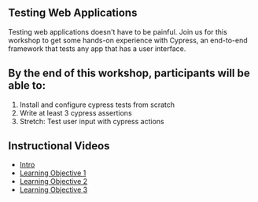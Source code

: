 ## Testing Web Applications

Testing web applications doesn't have to be painful. Join us for this workshop to get some hands-on experience with Cypress, an end-to-end framework that tests any app that has a user interface.

## By the end of this workshop, participants will be able to:

1. Install and configure cypress tests from scratch
1. Write at least 3 cypress assertions
1. Stretch: Test user input with cypress actions

## Instructional Videos

* [Intro](https://youtu.be/LF8yQ5stVUA)
* [Learning Objective 1](https://youtu.be/SbvQpy3FTmw)
* [Learning Objective 2](https://youtu.be/hVaeqOF5ny0)
* [Learning Objective 3](https://youtu.be/uCjRrkujIZA)
